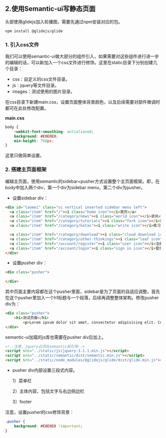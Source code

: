 ## 2.使用Semantic-ui写静态页面

头部使用glidejs加入轮播图，需要先通过npm安装对应的包。
```bash
npm install @glidejs/glide
```

### 1. 引入css文件

我们可以使用semantic-ui做大部分的组件引入，如果需要对这些组件进行进一步的编辑的话，可以新加入一个css文件进行修饰。这里在static目录下分别创建几个目录：

- css：自定义的css文件目录。
- js：jquery等文件目录。
- images：测试使用的图片目录。

在css目录下新建main.css，设置页面整体背景颜色，以及后续需要对部件微调时都可在此处修改配置。

**main.css**

```css
body {
    -webkit-font-smoothing: antialiased;
    background: #E0E0E0;
    min-height: 768px;
}
```
这里只做简单设置。


### 2. 搭建主页面框架

编辑主页面，使用semantic的sidebar+pusher方式设置整个主页面框架。即，在body中加入两个div，第一个div为sidebar menu，第二个div为pusher。

- 设置sidebar div：

```html
<div id="laomei" class="ui vertical inverted sidebar menu left">
  <a class="item" href="/"><i class="home icon"></i>首页</a>
  <a class="item" href="/category/news"><i class="world icon"></i>资讯</a>
  <a class="item" href="/category/tutorials"><i class="fork icon"></i>教程</a>
  <a class="item" href="/category/katas"><i class="write icon"></i>练习</a>

  <a class="item" href="/category/download"><i class="cloud download icon"></i>资源</a>
  <a class="item" href="/category/other-thinkings"><i class="leaf icon"></i>其他</a>
  <a class="item" href="/account/register"><i class="user icon"></i>注册</a>
  <a class="item" href="/account/login"><i class="sign in icon"></i>登录</a>
</div>
```

- 设置pusher div：

```html
<div class="pusher">
    
</div>    
```

其中页面主要内容都在这个pusher里面，sidebar是为了页面的自适应调整。首先在这个pusher里加入一个h1标题与一个段落，后续再调整整体架构。修改pusher div为：

```html
<div class="pusher">
    <h1>测试页面</h1>
        <p>Lorem ipsum dolor sit amet, consectetur adipisicing elit. Consectetur est mollitia natus nemo provident quo repudiandae temporibus. Alias doloribus explicabo id ipsam, pariatur perferendis possimus quaerat, quod quos saepe voluptate.</p>
</div>    
```

semantic-ui加载的js库也需要在pusher div后加上。

```html
<!--注意，jquery必须在semantic前引用-->
<script src="../static/js/jquery-3.1.1.min.js"></script>
<script src="../static/semantic/dist/semantic.min.js"></script>
<script src="../static/node_modules/@glidejs/glide/dist/glide.min.js"></script>
```

- pusher div内部设置三段式内容。

  1）菜单栏

  2）主体内容，包括文字与右边侧边栏

  3）footer


注意，设置pusher的css修饰背景：

```css
.pusher {
    background: #E0E0E0 !important;
}
```

